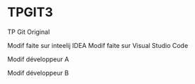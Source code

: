 # TPGIT3

TP Git Original

Modif faite sur inteelij IDEA
Modif faite sur Visual Studio Code

Modif développeur A

Modif développeur B

